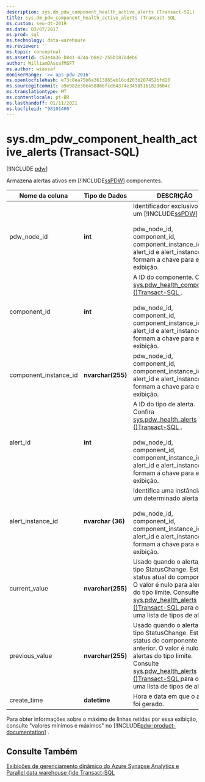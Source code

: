 ```yaml
---
description: sys.dm_pdw_component_health_active_alerts (Transact-SQL)
title: sys.dm_pdw_component_health_active_alerts (Transact-SQL
ms.custom: seo-dt-2019
ms.date: 03/07/2017
ms.prod: sql
ms.technology: data-warehouse
ms.reviewer: ''
ms.topic: conceptual
ms.assetid: c53e4a36-b841-424a-b8e2-255b1878deb6
author: WilliamDAssafMSFT
ms.author: wiassaf
monikerRange: '>= aps-pdw-2016'
ms.openlocfilehash: e73c8ea75b6a3613865eb16cd203b207452bfd20
ms.sourcegitcommit: a9e982e30e458866fcd64374e3458516182d604c
ms.translationtype: MT
ms.contentlocale: pt-BR
ms.lasthandoff: 01/11/2021
ms.locfileid: "98101400"
---
```

# <a name="sysdm_pdw_component_health_active_alerts-transact-sql"></a>sys.dm_pdw_component_health_active_alerts (Transact-SQL)
[!INCLUDE [pdw](../../includes/applies-to-version/pdw.md)]

  Armazena alertas ativos em [!INCLUDE[ssPDW](../../includes/sspdw-md.md)] componentes.  
  
|Nome da coluna|Tipo de Dados|DESCRIÇÃO|Intervalo|  
|-----------------|---------------|-----------------|-----------|  
|pdw_node_id|**int**|Identificador exclusivo de um [!INCLUDE[ssPDW](../../includes/sspdw-md.md)] nó.<br /><br /> pdw_node_id, component_id, component_instance_id, alert_id e alert_instance_id formam a chave para essa exibição.|NOT NULL|  
|component_id|**int**|A ID do componente. Confira [sys.pdw_health_components &#40;&#41;Transact-SQL ](../../relational-databases/system-catalog-views/sys-pdw-health-components-transact-sql.md).<br /><br /> pdw_node_id, component_id, component_instance_id, alert_id e alert_instance_id formam a chave para essa exibição.|NOT NULL|  
|component_instance_id|**nvarchar(255)**|pdw_node_id, component_id, component_instance_id, alert_id e alert_instance_id formam a chave para essa exibição.|NOT NULL|  
|alert_id|**int**|A ID do tipo de alerta. Confira [sys.pdw_health_alerts &#40;&#41;Transact-SQL ](../../relational-databases/system-catalog-views/sys-pdw-health-alerts-transact-sql.md).<br /><br /> pdw_node_id, component_id, component_instance_id, alert_id e alert_instance_id formam a chave para essa exibição.|NOT NULL|  
|alert_instance_id|**nvarchar (36)**|Identifica uma instância de um determinado alerta.<br /><br /> pdw_node_id, component_id, component_instance_id, alert_id e alert_instance_id formam a chave para essa exibição.|NOT NULL|  
|current_value|**nvarchar(255)**|Usado quando o alerta é do tipo StatusChange. Este é o status atual do componente. O valor é nulo para alertas do tipo limite. Consulte [sys.pdw_health_alerts &#40;&#41;Transact-SQL ](../../relational-databases/system-catalog-views/sys-pdw-health-alerts-transact-sql.md) para obter uma lista de tipos de alertas.|NULO|  
|previous_value|**nvarchar(255)**|Usado quando o alerta é do tipo StatusChange. Este é o status do componente anterior. O valor é nulo para alertas do tipo limite. Consulte [sys.pdw_health_alerts &#40;&#41;Transact-SQL ](../../relational-databases/system-catalog-views/sys-pdw-health-alerts-transact-sql.md) para obter uma lista de tipos de alertas.|NULO|  
|create_time|**datetime**|Hora e data em que o alerta foi gerado.|NOT NULL|  
  
 Para obter informações sobre o máximo de linhas retidas por essa exibição, consulte "valores mínimos e máximos" no [!INCLUDE[pdw-product-documentation](../../includes/pdw-product-documentation-md.md)] .  
  
## <a name="see-also"></a>Consulte Também  
 [Exibições de gerenciamento dinâmico do Azure Synapse Analytics e Parallel data warehouse &#40;&#41;de Transact-SQL ](../../relational-databases/system-dynamic-management-views/sql-and-parallel-data-warehouse-dynamic-management-views.md)  
  
  
